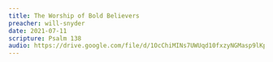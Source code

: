 ```yaml
---
title: The Worship of Bold Believers
preacher: will-snyder
date: 2021-07-11
scripture: Psalm 138
audio: https://drive.google.com/file/d/1OcChiMINs7UWUqd10fxzyNGMasp9lKpd/view
---
```

